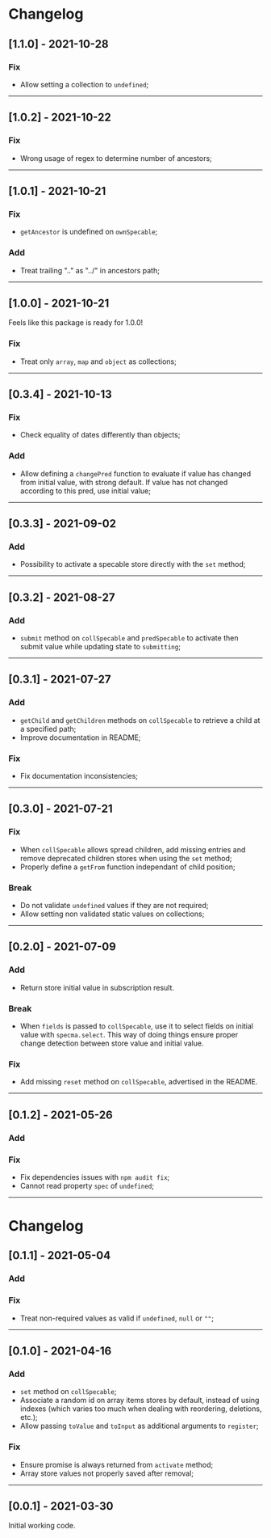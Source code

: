 # Changelog

## [1.1.0] - 2021-10-28

### Fix

- Allow setting a collection to `undefined`;

---

## [1.0.2] - 2021-10-22

### Fix

- Wrong usage of regex to determine number of ancestors;

---

## [1.0.1] - 2021-10-21

### Fix

- `getAncestor` is undefined on `ownSpecable`;

### Add

- Treat trailing ".." as "../" in ancestors path;

---

## [1.0.0] - 2021-10-21

Feels like this package is ready for 1.0.0!

### Fix

- Treat only `array`, `map` and `object` as collections;

---

## [0.3.4] - 2021-10-13

### Fix

- Check equality of dates differently than objects;

### Add

- Allow defining a `changePred` function to evaluate if value has changed from initial value, with strong default. If value has not changed according to this pred, use initial value;

---

## [0.3.3] - 2021-09-02

### Add

- Possibility to activate a specable store directly with the `set` method;

---

## [0.3.2] - 2021-08-27

### Add

- `submit` method on `collSpecable` and `predSpecable` to activate then submit value while updating state to `submitting`;

---

## [0.3.1] - 2021-07-27

### Add

- `getChild` and `getChildren` methods on `collSpecable` to retrieve a child at a specified path;
- Improve documentation in README;

### Fix

- Fix documentation inconsistencies;

---

## [0.3.0] - 2021-07-21

### Fix

- When `collSpecable` allows spread children, add missing entries and remove deprecated children stores when using the `set` method;
- Properly define a `getFrom` function independant of child position;

### Break

- Do not validate `undefined` values if they are not required;
- Allow setting non validated static values on collections;

---

## [0.2.0] - 2021-07-09

### Add

- Return store initial value in subscription result.

### Break

- When `fields` is passed to `collSpecable`, use it to select fields on initial value with `specma.select`. This way of doing things ensure proper change detection between store value and initial value.

### Fix

- Add missing `reset` method on `collSpecable`, advertised in the README.

---

## [0.1.2] - 2021-05-26

### Add

### Fix

- Fix dependencies issues with `npm audit fix`;
- Cannot read property `spec` of `undefined`;

---

# Changelog

## [0.1.1] - 2021-05-04

### Add

### Fix

- Treat non-required values as valid if `undefined`, `null` or `""`;

---

## [0.1.0] - 2021-04-16

### Add

- `set` method on `collSpecable`;
- Associate a random id on array items stores by default, instead of using indexes (which varies too much when dealing with reordering, deletions, etc.);
- Allow passing `toValue` and `toInput` as additional arguments to `register`;

### Fix

- Ensure promise is always returned from `activate` method;
- Array store values not properly saved after removal;

---

## [0.0.1] - 2021-03-30

Initial working code.
